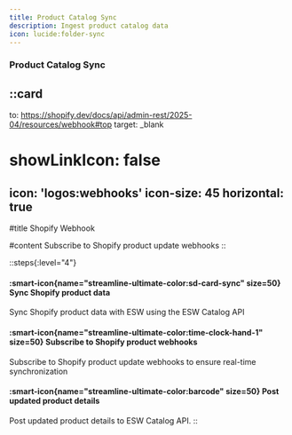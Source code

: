 ```yaml
---
title: Product Catalog Sync
description: Ingest product catalog data
icon: lucide:folder-sync
---
```


### Product Catalog Sync

::card
---
to: https://shopify.dev/docs/api/admin-rest/2025-04/resources/webhook#top
target: _blank
# showLinkIcon: false
icon: 'logos:webhooks'
icon-size: 45
horizontal: true
---

#title
Shopify Webhook

#content
Subscribe to Shopify product update webhooks
::


::steps{:level="4"}
#### :smart-icon{name="streamline-ultimate-color:sd-card-sync" size=50} Sync Shopify product data

Sync Shopify product data with ESW using the ESW Catalog API

#### :smart-icon{name="streamline-ultimate-color:time-clock-hand-1" size=50} Subscribe to Shopify product webhooks

Subscribe to Shopify product update webhooks to ensure real-time synchronization

#### :smart-icon{name="streamline-ultimate-color:barcode" size=50} Post updated product details

Post updated product details to ESW Catalog API.
::





         
